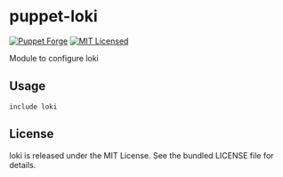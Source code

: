 puppet-loki
===========

[![Puppet Forge](https://img.shields.io/puppetforge/v/halyard/loki.svg)](https://forge.puppetlabs.com/halyard/loki)
[![MIT Licensed](http://img.shields.io/badge/license-MIT-green.svg?style=flat)](https://tldrlegal.com/license/mit-license)

Module to configure loki

## Usage

```puppet
include loki
```
## License

loki is released under the MIT License. See the bundled LICENSE file for details.

